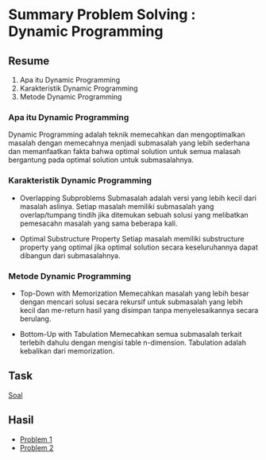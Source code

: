 # Summary Problem Solving : Dynamic Programming

## Resume
1. Apa itu Dynamic Programming
2. Karakteristik Dynamic Programming
3. Metode Dynamic Programming

### Apa itu Dynamic Programming
Dynamic Programming adalah teknik memecahkan dan mengoptimalkan masalah dengan memecahnya menjadi submasalah yang lebih sederhana dan memanfaatkan fakta bahwa optimal solution untuk semua malasah bergantung pada optimal solution untuk submasalahnya.

### Karakteristik Dynamic Programming
* Overlapping Subproblems
Submasalah adalah versi yang lebih kecil dari masalah aslinya. Setiap masalah memiliki submasalah yang overlap/tumpang tindih jika ditemukan sebuah solusi yang melibatkan pemesacahn masalah yang sama beberapa kali.

* Optimal Substructure Property
Setiap masalah memiliki substructure property yang optimal jika optimal solution secara keseluruhannya dapat dibangun dari submasalahnya.

### Metode Dynamic Programming
* Top-Down with Memorization
Memecahkan masalah yang lebih besar dengan mencari solusi secara rekursif untuk submasalah yang lebih kecil dan me-return hasil yang disimpan tanpa menyelesaikannya secara berulang.

* Bottom-Up with Tabulation
Memecahkan semua submasalah terkait terlebih dahulu dengan mengisi table n-dimension. Tabulation adalah kebalikan dari memorization.

## Task
[Soal](https://docs.google.com/document/d/1GDIs_9RxFms4EZPqidqC8eqStiZv0H71NPhJxI1ZTpo/edit#)

## Hasil
* [Problem 1](./praktikum/problem1.java)
* [Problem 2](./praktikum/problem2.java)
